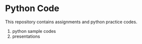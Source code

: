 # Python Code
This repository contains assignments and python practice codes.
1. python sample codes
2. presentations
